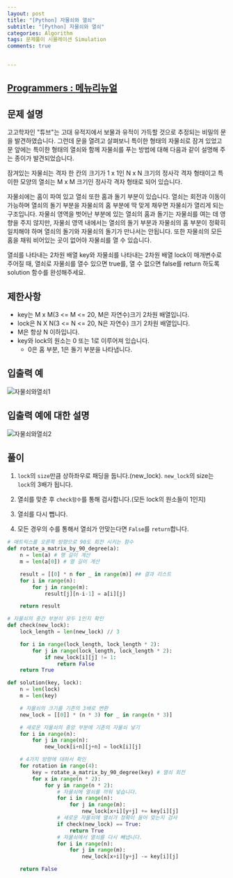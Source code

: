 ```yaml
---  
layout: post  
title: "[Python] 자물쇠와 열쇠"  
subtitle: "[Python] 자물쇠와 열쇠"  
categories: Algorithm
tags: 문제풀이 시뮬레이션 Simulation
comments: true  


---  
```

## [Programmers : 메뉴리뉴얼](https://programmers.co.kr/learn/courses/30/lessons/60059)

## 문제 설명
고고학자인 "튜브"는 고대 유적지에서 보물과 유적이 가득할 것으로 추정되는 비밀의 문을 발견하였습니다. 그런데 문을 열려고 살펴보니 특이한 형태의 자물쇠로 잠겨 있었고 문 앞에는 특이한 형태의 열쇠와 함께 자물쇠를 푸는 방법에 대해 다음과 같이 설명해 주는 종이가 발견되었습니다.

잠겨있는 자물쇠는 격자 한 칸의 크기가 1 x 1인 N x N 크기의 정사각 격자 형태이고 특이한 모양의 열쇠는 M x M 크기인 정사각 격자 형태로 되어 있습니다.

자물쇠에는 홈이 파여 있고 열쇠 또한 홈과 돌기 부분이 있습니다. 열쇠는 회전과 이동이 가능하며 열쇠의 돌기 부분을 자물쇠의 홈 부분에 딱 맞게 채우면 자물쇠가 열리게 되는 구조입니다. 자물쇠 영역을 벗어난 부분에 있는 열쇠의 홈과 돌기는 자물쇠를 여는 데 영향을 주지 않지만, 자물쇠 영역 내에서는 열쇠의 돌기 부분과 자물쇠의 홈 부분이 정확히 일치해야 하며 열쇠의 돌기와 자물쇠의 돌기가 만나서는 안됩니다. 또한 자물쇠의 모든 홈을 채워 비어있는 곳이 없어야 자물쇠를 열 수 있습니다.

열쇠를 나타내는 2차원 배열 key와 자물쇠를 나타내는 2차원 배열 lock이 매개변수로 주어질 때, 열쇠로 자물쇠를 열수 있으면 true를, 열 수 없으면 false를 return 하도록 solution 함수를 완성해주세요.

## 제한사항
- key는 M x M(3 <= M <= 20, M은 자연수)크기 2차원 배열입니다.
- lock은 N X N(3 <= N <= 20, N은 자연수) 크기 2차원 배열입니다.
- M은 항상 N 이하입니다.
- key와 lock의 원소는 0 또는 1로 이루어져 있습니다.
  - 0은 홈 부분, 1은 돌기 부분을 나타냅니다.

## 입출력 예
![자물쇠와열쇠1](https://yunsikus.github.io/assets/img/post_img/자물쇠와열쇠1.jpg)

## 입출력 예에 대한 설명
![자물쇠와열쇠2](https://yunsikus.github.io/assets/img/post_img/자물쇠와열쇠2.jpg)

## 풀이  
1. `lock`의 `size`만큼 상하좌우로 패딩을 둡니다.(new_lock). `new_lock`의 size는 `lock`의 3배가 됩니다.

2. 열쇠를 맞춘 후 `check함수`를 통해 검사합니다.(모든 lock의 원소들이 1인지)

3. 열쇠를 다시 뺍니다.

4. 모든 경우의 수를 통해서 열쇠가 안맞는다면 `False`를 `return`합니다.






```python
# 매트릭스를 오른쪽 방향으로 90도 회전 시키는 함수
def rotate_a_matrix_by_90_degree(a):
    n = len(a) # 행 길이 계산
    m = len(a[0]) # 열 길이 계산

    result = [[0] * n for _ in range(m)] ## 결과 리스트
    for i in range(n):
        for j in range(m):
            result[j][n-i-1] = a[i][j]

    return result

# 자물쇠의 중간 부분이 모두 1인지 확인
def check(new_lock):
    lock_length = len(new_lock) // 3

    for i in range(lock_length, lock_length * 2):
        for j in range(lock_length, lock_length * 2):
            if new_lock[i][j] != 1:
                return False
    return True

def solution(key, lock):
    n = len(lock)
    m = len(key)

    # 자물쇠의 크기를 기존의 3배로 변환
    new_lock = [[0]] * (n * 3) for _ in range(n * 3)]

    # 새로운 자물쇠의 중앙 부분에 기존의 자물쇠 넣기
    for i in range(n):
        for j in range(n):
            new_lock[i+n][j+n] = lock[i][j]

    # 4가지 방향에 대하서 확인
    for rotation in range(4):
        key = rotate_a_matrix_by_90_degree(key) # 열쇠 회전
        for x in range(n * 2):
            for y in range(n * 2):
                # 자물쇠에 열쇠를 끼워 넣습니다.
                for i in range(n):
                    for j in range(m):
                        new_lock[x+i][y+j] += key[i][j]
                # 새로운 자물쇠에 열쇠가 정확이 들어 맞는지 검사
                if check(new_lock) == True:
                    return True
                # 자물쇠에서 열쇠를 다시 빼냅니다.
                for i in range(n):
                    for j in range(m):
                        new_lock[x+i][y+j] -= key[i][j]

    return False
```

